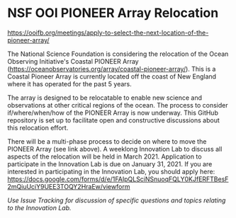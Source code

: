 # NSF OOI PIONEER Array Relocation

https://ooifb.org/meetings/apply-to-select-the-next-location-of-the-pioneer-array/

The National Science Foundation is considering the relocation of the Ocean Observing Initiative's Coastal PIONEER Array (https://oceanobservatories.org/array/coastal-pioneer-array/). This is a Coastal Pioneer Array is currently located off the coast of New England where it has operated for the past 5 years. 

The array is designed to be relocatable to enable new science and observations at other critical regions of the ocean. The process to consider if/where/when/how of the PIONEER Array is now underway. This GitHub repository is set up to facilitate open and constructive discussions about this relocation effort.

There will be a multi-phase process to decide on where to move the PIONEER Array (see link above). A weeklong Innovation Lab to discuss all aspects of the relocation will be held in March 2021. Application to participate in the Innovation Lab is due on January 31, 2021. If you are interested in participating in the Innovation Lab, you should apply here: https://docs.google.com/forms/d/e/1FAIpQLSciNSnuoqFQLY0KJfERFTBesF2mQiuUciY9UEE3TOQY2HraEw/viewform

*Use Issue Tracking for discussion of specific questions and topics relating to the Innovation Lab.*
